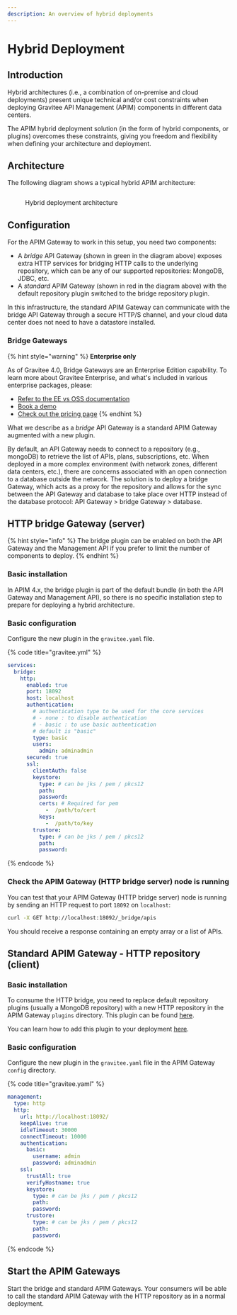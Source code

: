 ```yaml
---
description: An overview of hybrid deployments
---
```


# Hybrid Deployment

## Introduction

Hybrid architectures (i.e., a combination of on-premise and cloud deployments) present unique technical and/or cost constraints when deploying Gravitee API Management (APIM) components in different data centers.

The APIM hybrid deployment solution (in the form of hybrid components, or plugins) overcomes these constraints, giving you freedom and flexibility when defining your architecture and deployment.

## Architecture

The following diagram shows a typical hybrid APIM architecture:

<figure><img src="https://docs.gravitee.io/images/apim/3.x/installation/hybrid/hybrid_deployment_architecture.png" alt=""><figcaption><p>Hybrid deployment architecture</p></figcaption></figure>

## Configuration

For the APIM Gateway to work in this setup, you need two components:

* A _bridge_ API Gateway (shown in green in the diagram above) exposes extra HTTP services for bridging HTTP calls to the underlying repository, which can be any of our supported repositories: MongoDB, JDBC, etc.
* A _standard_ APIM Gateway (shown in red in the diagram above) with the default repository plugin switched to the bridge repository plugin.

In this infrastructure, the standard APIM Gateway can communicate with the bridge API Gateway through a secure HTTP/S channel, and your cloud data center does not need to have a datastore installed.

### **Bridge Gateways**

{% hint style="warning" %}
**Enterprise only**

As of Gravitee 4.0, Bridge Gateways are an Enterprise Edition capability. To learn more about Gravitee Enterprise, and what's included in various enterprise packages, please:

* [Refer to the EE vs OSS documentation](../../overview/ee-vs-oss/)
* [Book a demo](http://127.0.0.1:5000/o/8qli0UVuPJ39JJdq9ebZ/s/rYZ7tzkLjFVST6ex6Jid/)
* [Check out the pricing page](https://www.gravitee.io/pricing)
{% endhint %}

What we describe as a _bridge_ API Gateway is a standard APIM Gateway augmented with a new plugin.

By default, an API Gateway needs to connect to a repository (e.g., mongoDB) to retrieve the list of APIs, plans, subscriptions, etc. When deployed in a more complex environment (with network zones, different data centers, etc.), there are concerns associated with an open connection to a database outside the network. The solution is to deploy a bridge Gateway, which acts as a proxy for the repository and allows for the sync between the API Gateway and database to take place over HTTP instead of the database protocol: API Gateway > bridge Gateway > database.

## HTTP bridge Gateway (server)

{% hint style="info" %}
The bridge plugin can be enabled on both the API Gateway and the Management API if you prefer to limit the number of components to deploy.
{% endhint %}

### **Basic installation**

In APIM 4.x, the bridge plugin is part of the default bundle (in both the API Gateway and Management API), so there is no specific installation step to prepare for deploying a hybrid architecture.

### **Basic configuration**

Configure the new plugin in the `gravitee.yaml` file.

{% code title="gravitee.yml" %}
```yaml
services:
  bridge:
    http:
      enabled: true
      port: 18092
      host: localhost
      authentication:
        # authentication type to be used for the core services
        # - none : to disable authentication
        # - basic : to use basic authentication
        # default is "basic"
        type: basic
        users:
          admin: adminadmin
      secured: true
      ssl:
        clientAuth: false
        keystore:
          type: # can be jks / pem / pkcs12
          path:
          password:
          certs: # Required for pem
            -  /path/to/cert
          keys:
            -  /path/to/key
        trustore:
          type: # can be jks / pem / pkcs12
          path:
          password:
```
{% endcode %}

### **Check the APIM Gateway (HTTP bridge server) node is running**

You can test that your APIM Gateway (HTTP bridge server) node is running by sending an HTTP request to port `18092` on `localhost`:

```sh
curl -X GET http://localhost:18092/_bridge/apis
```

You should receive a response containing an empty array or a list of APIs.

## Standard APIM Gateway - HTTP repository (client)

### **Basic installation**

To consume the HTTP bridge, you need to replace default repository plugins (usually a MongoDB repository) with a new HTTP repository in the APIM Gateway `plugins` directory. This plugin can be found [here](https://download.gravitee.io/#graviteeio-apim/plugins/repositories/gravitee-apim-repository-gateway-bridge-http-client/).

You can learn how to add this plugin to your deployment [here](../../overview/introduction-to-gravitee-api-management-apim/plugins.md#deployment).

### **Basic configuration**

Configure the new plugin in the `gravitee.yaml` file in the APIM Gateway `config` directory.

{% code title="gravitee.yaml" %}
```yaml
management:
  type: http
  http:
    url: http://localhost:18092/
    keepAlive: true
    idleTimeout: 30000
    connectTimeout: 10000
    authentication:
      basic:
        username: admin
        password: adminadmin
    ssl:
      trustAll: true
      verifyHostname: true
      keystore:
        type: # can be jks / pem / pkcs12
        path:
        password:
      trustore:
        type: # can be jks / pem / pkcs12
        path:
        password:
```
{% endcode %}

## Start the APIM Gateways

Start the bridge and standard APIM Gateways. Your consumers will be able to call the standard APIM Gateway with the HTTP repository as in a normal deployment.
